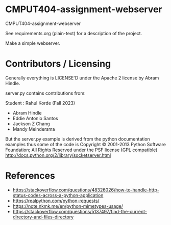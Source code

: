 CMPUT404-assignment-webserver
=============================

CMPUT404-assignment-webserver

See requirements.org (plain-text) for a description of the project.

Make a simple webserver.

Contributors / Licensing
========================

Generally everything is LICENSE'D under the Apache 2 license by Abram Hindle.

server.py contains contributions from:

Student : Rahul Korde (Fall 2023)

* Abram Hindle
* Eddie Antonio Santos
* Jackson Z Chang
* Mandy Meindersma 

But the server.py example is derived from the python documentation
examples thus some of the code is Copyright © 2001-2013 Python
Software Foundation; All Rights Reserved under the PSF license (GPL
compatible) http://docs.python.org/2/library/socketserver.html


References
========================

- https://stackoverflow.com/questions/48326026/how-to-handle-http-status-codes-across-a-python-application
- https://realpython.com/python-requests/
- https://note.nkmk.me/en/python-mimetypes-usage/
- https://stackoverflow.com/questions/5137497/find-the-current-directory-and-files-directory
